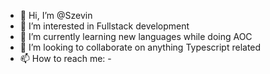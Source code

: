 - 👋 Hi, I’m @Szevin
- 👀 I’m interested in Fullstack development
- 🌱 I’m currently learning new languages while doing AOC
- 💞️ I’m looking to collaborate on anything Typescript related
- 📫 How to reach me: -
